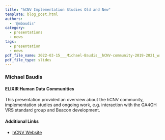 ```yaml
---
title: "hCNV Implementation Studies Old and New"
template: blog_post.html 
authors:
  - '@mbaudis'
category:
  - presentations
  - news
tags:
  - presentation
  - news
pdf_file_name: 2022-03-15___Michael-Baudis__hCNV-community-2019-2021_wrap-up.pdf
pdf_file_type: slides
---
```



### Michael Baudis
#### ELIXIR Human Data Communities

This presentation provided an overview about the hCNV community, implementation studies
and ongoing work, e.g. interaction with the GA4GH VRS standard group and Beacon development.

#### Additional Links

* [hCNV Website](https://cnvar.org)
